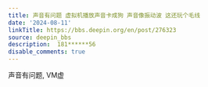 ```yaml
---
title: 声音有问题 虚拟机播放声音卡成狗 声音像振动波 这还玩个毛线
date: '2024-08-11'
linkTitle: https://bbs.deepin.org/en/post/276323
source: deepin_bbs
description:  181******56 
disable_comments: true
---
```

声音有问题, VM虚

